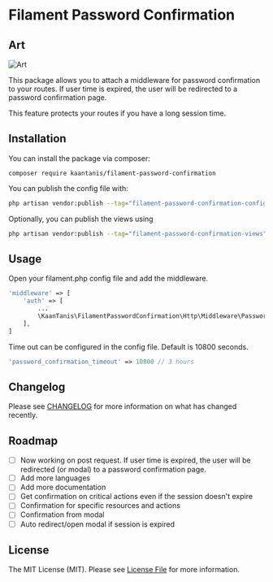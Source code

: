 # Filament Password Confirmation

## Art
![Art](https://raw.githubusercontent.com/KaanTanis/filament-password-confirmation/art/login-page.jpg)

This package allows you to attach a middleware for password confirmation to your routes. 
If user time is expired, the user will be redirected to a password confirmation page.

This feature protects your routes if you have a long session time.

## Installation

You can install the package via composer:

```bash<
composer require kaantanis/filament-password-confirmation
```

You can publish the config file with:

```bash
php artisan vendor:publish --tag="filament-password-confirmation-config"
```

Optionally, you can publish the views using

```bash
php artisan vendor:publish --tag="filament-password-confirmation-views"
```

## Usage

Open your filament.php config file and add the middleware.
```php
'middleware' => [
    'auth' => [
        ...
        \KaanTanis\FilamentPasswordConfirmation\Http\Middleware\PasswordConfirmationMiddleware::class
    ],
]
```

Time out can be configured in the config file. Default is 10800 seconds.
```php
'password_confirmation_timeout' => 10800 // 3 hours
```

## Changelog

Please see [CHANGELOG](CHANGELOG.md) for more information on what has changed recently.

## Roadmap

- [ ] Now working on post request. If user time is expired, the user will be redirected (or modal) to a password confirmation page.
- [ ] Add more languages
- [ ] Add more documentation
- [ ] Get confirmation on critical actions even if the session doesn't expire
- [ ] Confirmation for specific resources and actions
- [ ] Confirmation from modal
- [ ] Auto redirect/open modal if session is expired

## License

The MIT License (MIT). Please see [License File](LICENSE.md) for more information.
